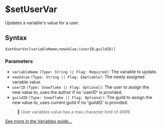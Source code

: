 # $setUserVar
Updates a variable's value for a user.

## Syntax
```
$setUserVar[variableName;newValue;(userID;guildID)]
```

### Parameters 
- `variableName` `(Type: String || Flag: Required)`: The variable to update.
- `newValue` `(Type: String || Flag: Emptiable)`: The newly assigned variable value.
- `userID` `(Type: Snowflake || Flag: Optional)`: The user to assign the new value to, uses the author if no 'userID' is provided.
- `guildID` `(Type: Snowflake || Flag: Optional)`: The guild to assign the new value to, uses current guild if no 'guildID' is provided.

> 📝 User variables value has a max character limit of 4999.

[See more in the Variables guide...](https://nilpointer-software.github.io/bdfd-wiki/guides/variables.html)
